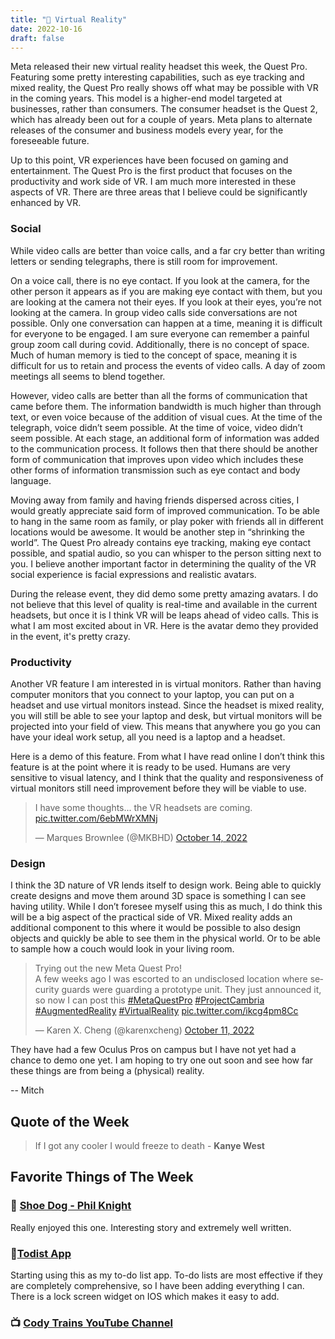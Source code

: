 ```yaml
---
title: "🥽 Virtual Reality"
date: 2022-10-16
draft: false
---
```


Meta released their new virtual reality headset this week, the Quest Pro. Featuring some pretty interesting capabilities, such as eye tracking and mixed reality, the Quest Pro really shows off what may be possible with VR in the coming years. This model is a higher-end model targeted at businesses, rather than consumers. The consumer headset is the Quest 2, which has already been out for a couple of years. Meta plans to alternate releases of the consumer and business models every year, for the foreseeable future.

Up to this point, VR experiences have been focused on gaming and entertainment. The Quest Pro is the first product that focuses on the productivity and work side of VR. I am much more interested in these aspects of VR. There are three areas that I believe could be significantly enhanced by VR.

### Social

While video calls are better than voice calls, and a far cry better than writing letters or sending telegraphs, there is still room for improvement.

On a voice call, there is no eye contact. If you look at the camera, for the other person it appears as if you are making eye contact with them, but you are looking at the camera not their eyes. If you look at their eyes, you’re not looking at the camera. In group video calls side conversations are not possible. Only one conversation can happen at a time, meaning it is difficult for everyone to be engaged. I am sure everyone can remember a painful group zoom call during covid. Additionally, there is no concept of space. Much of human memory is tied to the concept of space, meaning it is difficult for us to retain and process the events of video calls. A day of zoom meetings all seems to blend together.

However, video calls are better than all the forms of communication that came before them. The information bandwidth is much higher than through text, or even voice because of the addition of visual cues. At the time of the telegraph, voice didn’t seem possible. At the time of voice, video didn’t seem possible. At each stage, an additional form of information was added to the communication process. It follows then that there should be another form of communication that improves upon video which includes these other forms of information transmission such as eye contact and body language.

Moving away from family and having friends dispersed across cities, I would greatly appreciate said form of improved communication. To be able to hang in the same room as family, or play poker with friends all in different locations would be awesome. It would be another step in “shrinking the world”. The Quest Pro already contains eye tracking, making eye contact possible, and spatial audio, so you can whisper to the person sitting next to you. I believe another important factor in determining the quality of the VR social experience is facial expressions and realistic avatars.

During the release event, they did demo some pretty amazing avatars. I do not believe that this level of quality is real-time and available in the current headsets, but once it is I think VR will be leaps ahead of video calls. This is what I am most excited about in VR. Here is the avatar demo they provided in the event, it's pretty crazy.

### Productivity

Another VR feature I am interested in is virtual monitors. Rather than having computer monitors that you connect to your laptop, you can put on a headset and use virtual monitors instead. Since the headset is mixed reality, you will still be able to see your laptop and desk, but virtual monitors will be projected into your field of view. This means that anywhere you go you can have your ideal work setup, all you need is a laptop and a headset.

Here is a demo of this feature. From what I have read online I don’t think this feature is at the point where it is ready to be used. Humans are very sensitive to visual latency, and I think that the quality and responsiveness of virtual monitors still need improvement before they will be viable to use.

<blockquote class="twitter-tweet"><p lang="en" dir="ltr">I have some thoughts... the VR headsets are coming. <a href="https://t.co/6ebMWrXMNj">pic.twitter.com/6ebMWrXMNj</a></p>&mdash; Marques Brownlee (@MKBHD) <a href="https://twitter.com/MKBHD/status/1580917421757587456?ref_src=twsrc%5Etfw">October 14, 2022</a></blockquote> <script async src="https://platform.twitter.com/widgets.js" charset="utf-8"></script>

### Design

I think the 3D nature of VR lends itself to design work. Being able to quickly create designs and move them around 3D space is something I can see having utility. While I don’t foresee myself using this as much, I do think this will be a big aspect of the practical side of VR. Mixed reality adds an additional component to this where it would be possible to also design objects and quickly be able to see them in the physical world. Or to be able to sample how a couch would look in your living room.

<blockquote class="twitter-tweet"><p lang="en" dir="ltr">Trying out the new Meta Quest Pro! <br>A few weeks ago I was escorted to an undisclosed location where security guards were guarding a prototype unit. They just announced it, so now I can post this <a href="https://twitter.com/hashtag/MetaQuestPro?src=hash&amp;ref_src=twsrc%5Etfw">#MetaQuestPro</a> <a href="https://twitter.com/hashtag/ProjectCambria?src=hash&amp;ref_src=twsrc%5Etfw">#ProjectCambria</a> <a href="https://twitter.com/hashtag/AugmentedReality?src=hash&amp;ref_src=twsrc%5Etfw">#AugmentedReality</a> <a href="https://twitter.com/hashtag/VirtualReality?src=hash&amp;ref_src=twsrc%5Etfw">#VirtualReality</a> <a href="https://t.co/ikcg4pm8Cc">pic.twitter.com/ikcg4pm8Cc</a></p>&mdash; Karen X. Cheng (@karenxcheng) <a href="https://twitter.com/karenxcheng/status/1579918354067820544?ref_src=twsrc%5Etfw">October 11, 2022</a></blockquote> <script async src="https://platform.twitter.com/widgets.js" charset="utf-8"></script>

They have had a few Oculus Pros on campus but I have not yet had a chance to demo one yet. I am hoping to try one out soon and see how far these things are from being a (physical) reality.

-- Mitch

## Quote of the Week

> If I got any cooler I would freeze to death - **Kanye West**

## Favorite Things of The Week

### 📗 [Shoe Dog - Phil Knight](https://www.goodreads.com/book/show/27220736-shoe-dog)

Really enjoyed this one. Interesting story and extremely well written.

### 📱[Todist App](https://todoist.com/app/)

Starting using this as my to-do list app. To-do lists are most effective if they are completely comprehensive, so I have been adding everything I can. There is a lock screen widget on IOS which makes it easy to add.

### 📺 [Cody Trains YouTube Channel](https://www.youtube.com/channel/UC1zrPxxLTkfQdbwdn6lJQ7w)
